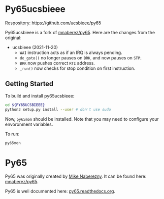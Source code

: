 
# Py65ucsbieee

Respository: <https://github.com/ucsbieee/py65>

Py65ucsbieee is a fork of [mnaberez/py65](https://github.com/mnaberez/py65). Here are the changes from the original:

- ucsbieee (2021-11-20)
  - `WAI` instruction acts as if an IRQ is always pending.
  - `do_goto()` no longer pauses on `BRK`, and now pauses on `STP`.
  - `BRK` now pushes correct `RTI` address.
  - `_run()` now checks for stop condition on first instruction.

## Getting Started

To build and install py65ucsbieee:

```bash
cd ${PY65UCSBIEEE}
python3 setup.py install --user # don't use sudo
```

Now, `py65mon` should be installed. Note that you may need to configure your envoronment variables.

To run:

```bash
py65mon
```

# Py65

Py65 was originally created by [Mike Naberezny](https://github.com/mnaberez). It can be found here: [mnaberez/py65](https://github.com/mnaberez/py65).

Py65 is well documented here: [py65.readthedocs.org](http://py65.readthedocs.org/).
